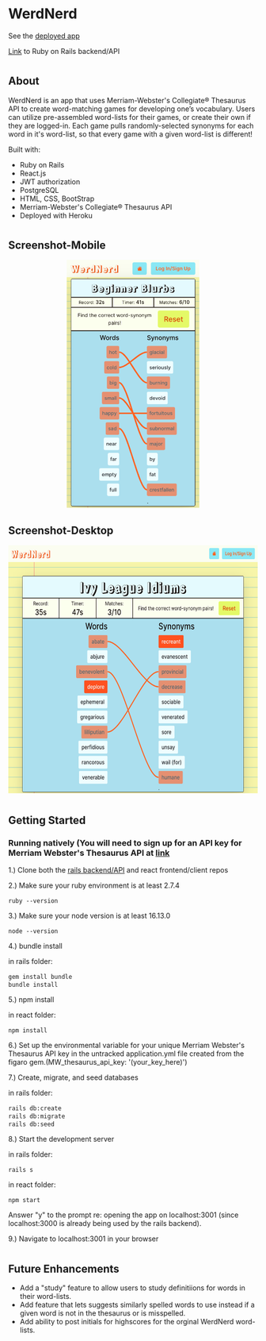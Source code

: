 # WerdNerd

See the [deployed app](https://werd-nerd.herokuapp.com/)

[Link](https://github.com/BluejayTay/word_app_rails) to Ruby on Rails backend/API

#

## About

WerdNerd is an app that uses Merriam-Webster&apos;s Collegiate® Thesaurus API to create word-matching games for developing one’s vocabulary. Users can utilize pre-assembled word-lists for their games, or create their own if they are logged-in. Each game pulls randomly-selected synonyms for each word in it&apos;s word-list, so that every game with a given word-list is different!

Built with:

- Ruby on Rails
- React.js
- JWT authorization
- PostgreSQL
- HTML, CSS, BootStrap
- Merriam-Webster&apos;s Collegiate® Thesaurus API
- Deployed with Heroku

#

## Screenshot-Mobile

<p align="center">
<img src="src/screenshot-mobile.png"  height="500">
</p>

## Screenshot-Desktop

<p align="center">
<img src="src/screenshot-desktop.png"  height="500">
</p>

#

#

## Getting Started

### Running natively (You will need to sign up for an API key for Merriam Webster's Thesaurus API at [link](https://www.dictionaryapi.com/)<br>

1.) Clone both the [rails backend/API](https://github.com/BluejayTay/word_app_rails) and react frontend/client repos

2.) Make sure your ruby environment is at least 2.7.4

```
ruby --version
```

3.) Make sure your node version is at least 16.13.0

```
node --version
```

4.) bundle install <br>

in rails folder:

```
gem install bundle
bundle install
```

5.) npm install <br>

in react folder:

```
npm install
```

6.) Set up the environmental variable for your unique Merriam Webster's Thesaurus API key in the untracked application.yml file created from the figaro gem.(MW_thesaurus_api_key: '(your_key_here)')

7.) Create, migrate, and seed databases <br>

in rails folder:

```
rails db:create
rails db:migrate
rails db:seed
```

8.) Start the development server <br>

in rails folder:

```
rails s
```

in react folder:

```
npm start
```

Answer "y" to the prompt re: opening the app on localhost:3001 (since localhost:3000 is already being used by the rails backend).

9.) Navigate to localhost:3001 in your browser

#

## Future Enhancements

- Add a "study" feature to allow users to study definitiions for words in their word-lists.
- Add feature that lets suggests similarly spelled words to use instead if a given word is not in the thesaurus or is misspelled.
- Add ability to post initials for highscores for the orginal WerdNerd word-lists.
